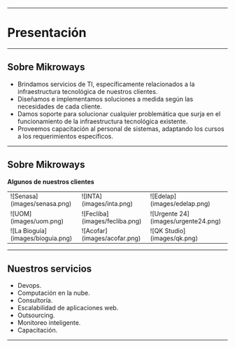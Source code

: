 ***
# Presentación
---
## Sobre Mikroways

* Brindamos servicios de TI, específicamente relacionados a la infraestructura
  tecnológica de nuestros clientes. 
* Diseñamos e implementamos soluciones a medida según las necesidades de cada
  cliente.
* Damos soporte para solucionar cualquier problemática que surja en el
  funcionamiento de la infraestructura tecnológica existente.
* Proveemos capacitación al personal de sistemas, adaptando los cursos a los
  requerimientos específicos.

---
## Sobre Mikroways

**Algunos de nuestros clientes**
<table class="product_logos">
<tr>
  <td> ![Senasa](images/senasa.png) </td>
  <td> ![INTA](images/inta.png)     </td>
  <td> ![Edelap](images/edelap.png) </td>
</tr>
<tr>
  <td> ![UOM](images/uom.png) </td>
  <td> ![Fecliba](images/fecliba.png) </td>
  <td> ![Urgente 24](images/urgente24.png) </td>
</tr>
<tr>
  <td> ![La Bioguía](images/bioguia.png) </td>
  <td> ![Acofar](images/acofar.png) </td>
  <td> ![QK Studio](images/qk.png) </td>
</tr>
</table>

---
## Nuestros servicios
* Devops.
* Computación en la nube.
* Consultoría.
* Escalabilidad de aplicaciones web.
* Outsourcing.
* Monitoreo inteligente.
* Capacitación.
***
